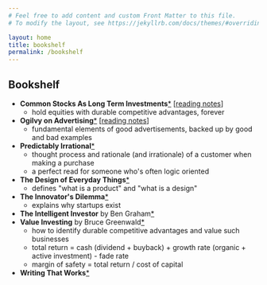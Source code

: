 ```yaml
---
# Feel free to add content and custom Front Matter to this file.
# To modify the layout, see https://jekyllrb.com/docs/themes/#overriding-theme-defaults

layout: home
title: bookshelf
permalink: /bookshelf
---
```


## Bookshelf

- **Common Stocks As Long Term Investments**[*](https://www.amazon.com/Common-Stocks-Long-Term-Investments-ebook/dp/B0B9TZ8LD9/ref=tmm_kin_swatch_0?_encoding=UTF8&qid=1687152061&sr=8-1) [[reading notes](/essays/common-stocks)]
  - hold equities with durable competitive advantages, forever
- **Ogilvy on Advertising**[*](https://www.amazon.com/Ogilvy-Advertising-David-ebook/dp/B00EMXBZKA/ref=tmm_kin_swatch_0?_encoding=UTF8&qid=1687148627&sr=8-1) [[reading notes](/essays/ogilvy-on-ads)]
  - fundamental elements of good advertisements, backed up by good and bad examples
- **Predictably Irrational**[*](https://www.amazon.com/Predictably-Irrational-Revised-Expanded-Decisions-ebook/dp/B002C949KE/ref=tmm_kin_swatch_0?_encoding=UTF8&qid=1687148577&sr=8-1)
  - thought process and rationale (and irrationale) of a customer when making a purchase
  - a perfect read for someone who's often logic oriented
- **The Design of Everyday Things**[*](https://www.amazon.com/Design-Everyday-Things-Revised-Expanded-ebook/dp/B00E257T6C/ref=tmm_kin_swatch_0?_encoding=UTF8&qid=1687152011&sr=8-1)
  - defines "what is a product" and "what is a design"
- **The Innovator's Dilemma**[*](https://www.amazon.com/Innovators-Dilemma-Technologies-Management-Innovation-ebook/dp/B012BLTM6I/ref=tmm_kin_swatch_0?_encoding=UTF8&qid=1687152102&sr=8-1)
  - explains why startups exist
- **The Intelligent Investor** by Ben Graham[*](https://www.amazon.com/Intelligent-Investor-Collins-Business-Essentials-ebook/dp/B000FC12C8/ref=sr_1_2?keywords=The+Intelligent+Investor&qid=1687152046&sr=8-2)
- **Value Investing** by Bruce Greenwald[*](https://www.amazon.com/Value-Investing-Graham-Buffett-Finance-ebook/dp/B08M5C79D9/ref=tmm_kin_swatch_0?_encoding=UTF8&qid=1687149048&sr=8-2)
  - how to identify durable competitive advantages and value such businesses
  - total return = cash (dividend + buyback) + growth rate (organic + active investment) - fade rate
  - margin of safety = total return / cost of capital 
- **Writing That Works**[*](https://www.amazon.com/Writing-That-Works-3rd-Communicate-ebook/dp/B0040GJDSA/ref=tmm_kin_swatch_0?_encoding=UTF8&qid=1687152124&sr=8-1)
